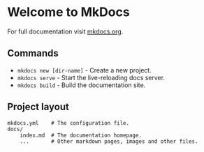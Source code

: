 # Welcome to MkDocs

For full documentation visit [mkdocs.org](https://mkdocs.org).

## Commands

* `mkdocs new [dir-name]` - Create a new project.
* `mkdocs serve` - Start the live-reloading docs server.
* `mkdocs build` - Build the documentation site.

## Project layout

    mkdocs.yml    # The configuration file.
    docs/
        index.md  # The documentation homepage.
        ...       # Other markdown pages, images and other files.
